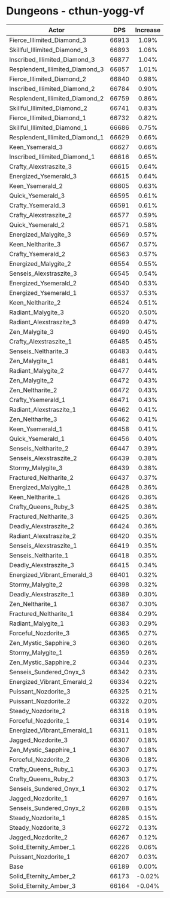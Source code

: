 # Dungeons - cthun-yogg-vf
| Actor | DPS | Increase |
|---|:---:|:---:|
|Fierce_Illimited_Diamond_3|66913|1.09%|
|Skillful_Illimited_Diamond_3|66893|1.06%|
|Inscribed_Illimited_Diamond_3|66877|1.04%|
|Resplendent_Illimited_Diamond_3|66857|1.01%|
|Fierce_Illimited_Diamond_2|66840|0.98%|
|Inscribed_Illimited_Diamond_2|66784|0.90%|
|Resplendent_Illimited_Diamond_2|66759|0.86%|
|Skillful_Illimited_Diamond_2|66741|0.83%|
|Fierce_Illimited_Diamond_1|66732|0.82%|
|Skillful_Illimited_Diamond_1|66686|0.75%|
|Resplendent_Illimited_Diamond_1|66629|0.66%|
|Keen_Ysemerald_3|66627|0.66%|
|Inscribed_Illimited_Diamond_1|66616|0.65%|
|Crafty_Alexstraszite_3|66615|0.64%|
|Energized_Ysemerald_3|66615|0.64%|
|Keen_Ysemerald_2|66605|0.63%|
|Quick_Ysemerald_3|66595|0.61%|
|Crafty_Ysemerald_3|66591|0.61%|
|Crafty_Alexstraszite_2|66577|0.59%|
|Quick_Ysemerald_2|66571|0.58%|
|Energized_Malygite_3|66569|0.57%|
|Keen_Neltharite_3|66567|0.57%|
|Crafty_Ysemerald_2|66563|0.57%|
|Energized_Malygite_2|66554|0.55%|
|Senseis_Alexstraszite_3|66545|0.54%|
|Energized_Ysemerald_2|66540|0.53%|
|Energized_Ysemerald_1|66537|0.53%|
|Keen_Neltharite_2|66524|0.51%|
|Radiant_Malygite_3|66520|0.50%|
|Radiant_Alexstraszite_3|66499|0.47%|
|Zen_Malygite_3|66490|0.45%|
|Crafty_Alexstraszite_1|66485|0.45%|
|Senseis_Neltharite_3|66483|0.44%|
|Zen_Malygite_1|66481|0.44%|
|Radiant_Malygite_2|66477|0.44%|
|Zen_Malygite_2|66472|0.43%|
|Zen_Neltharite_2|66472|0.43%|
|Crafty_Ysemerald_1|66471|0.43%|
|Radiant_Alexstraszite_1|66462|0.41%|
|Zen_Neltharite_3|66462|0.41%|
|Keen_Ysemerald_1|66458|0.41%|
|Quick_Ysemerald_1|66456|0.40%|
|Senseis_Neltharite_2|66447|0.39%|
|Senseis_Alexstraszite_2|66439|0.38%|
|Stormy_Malygite_3|66439|0.38%|
|Fractured_Neltharite_2|66437|0.37%|
|Energized_Malygite_1|66428|0.36%|
|Keen_Neltharite_1|66426|0.36%|
|Crafty_Queens_Ruby_3|66425|0.36%|
|Fractured_Neltharite_3|66425|0.36%|
|Deadly_Alexstraszite_2|66424|0.36%|
|Radiant_Alexstraszite_2|66420|0.35%|
|Senseis_Alexstraszite_1|66419|0.35%|
|Senseis_Neltharite_1|66418|0.35%|
|Deadly_Alexstraszite_3|66415|0.34%|
|Energized_Vibrant_Emerald_3|66401|0.32%|
|Stormy_Malygite_2|66398|0.32%|
|Deadly_Alexstraszite_1|66389|0.30%|
|Zen_Neltharite_1|66387|0.30%|
|Fractured_Neltharite_1|66384|0.29%|
|Radiant_Malygite_1|66383|0.29%|
|Forceful_Nozdorite_3|66365|0.27%|
|Zen_Mystic_Sapphire_3|66360|0.26%|
|Stormy_Malygite_1|66359|0.26%|
|Zen_Mystic_Sapphire_2|66344|0.23%|
|Senseis_Sundered_Onyx_3|66342|0.23%|
|Energized_Vibrant_Emerald_2|66334|0.22%|
|Puissant_Nozdorite_3|66325|0.21%|
|Puissant_Nozdorite_2|66322|0.20%|
|Steady_Nozdorite_2|66318|0.19%|
|Forceful_Nozdorite_1|66314|0.19%|
|Energized_Vibrant_Emerald_1|66311|0.18%|
|Jagged_Nozdorite_3|66307|0.18%|
|Zen_Mystic_Sapphire_1|66307|0.18%|
|Forceful_Nozdorite_2|66306|0.18%|
|Crafty_Queens_Ruby_1|66303|0.17%|
|Crafty_Queens_Ruby_2|66303|0.17%|
|Senseis_Sundered_Onyx_1|66302|0.17%|
|Jagged_Nozdorite_1|66297|0.16%|
|Senseis_Sundered_Onyx_2|66288|0.15%|
|Steady_Nozdorite_1|66285|0.15%|
|Steady_Nozdorite_3|66272|0.13%|
|Jagged_Nozdorite_2|66267|0.12%|
|Solid_Eternity_Amber_1|66226|0.06%|
|Puissant_Nozdorite_1|66207|0.03%|
|Base|66189|0.00%|
|Solid_Eternity_Amber_2|66173|-0.02%|
|Solid_Eternity_Amber_3|66164|-0.04%|

